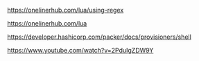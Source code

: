 https://onelinerhub.com/lua/using-regex


https://onelinerhub.com/lua


https://developer.hashicorp.com/packer/docs/provisioners/shell


https://www.youtube.com/watch?v=2PduIgZDW9Y
